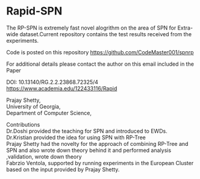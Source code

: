 # Rapid-SPN

The RP-SPN is extremely fast novel alogrithm on the area of SPN for Extra-wide dataset.Current repository contains the test results received from the experiments.

Code is posted on this repository
https://github.com/CodeMaster001/spnrp


For additional details please contact the author on this email included in the Paper

DOI: 10.13140/RG.2.2.23868.72325/4
https://www.academia.edu/122433116/Rapid

Prajay Shetty, <br>
University of Georgia, <br>
Department of Computer Science, <br>


Contributions </br>
Dr.Doshi provided the teaching for SPN and introduced to EWDs. </br>
Dr.Kristian provided the idea for using SPN with RP-Tree </br>
Prajay Shetty had the novelty for the approach of combining RP-Tree and SPN and also wrote down theory behind it and performed analysis ,validation, wrote down theory</br>
Fabrzio Ventola, supported by running experiments in the European Cluster based on the input provided by Prajay Shetty. </br>
